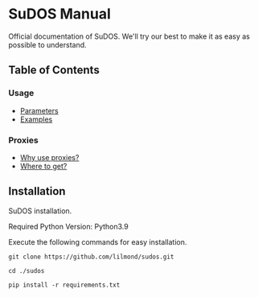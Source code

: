 # SuDOS Manual
Official documentation of SuDOS. We'll try our best to make it as easy as possible to understand.

## Table of Contents

### Usage
- [Parameters](https://github.com/lilmond/sudos/blob/main/docs/usage.md#parameters)
- [Examples](https://github.com/lilmond/sudos/blob/main/docs/usage.md#examples)

### Proxies
- [Why use proxies?](https://github.com/lilmond/sudos/blob/main/docs/proxies.md#why-use-proxies)
- [Where to get?](https://github.com/lilmond/sudos/blob/main/docs/proxies.md#where-to-get)

## Installation
SuDOS installation.

Required Python Version: Python3.9

Execute the following commands for easy installation.
```
git clone https://github.com/lilmond/sudos.git
```

```
cd ./sudos
```

```
pip install -r requirements.txt
```

